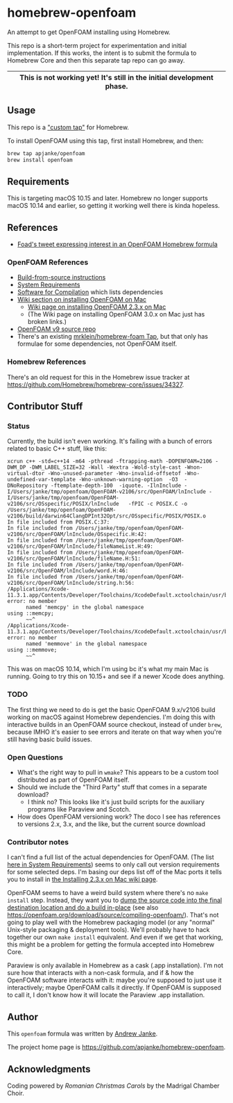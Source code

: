 # homebrew-openfoam

An attempt to get OpenFOAM installing using Homebrew.

This repo is a short-term project for experimentation and initial implementation. If this works, the intent is to submit the formula to Homebrew Core and then this separate tap repo can go away.

| This is not working yet! It's still in the initial development phase. |
| ---- |

## Usage

This repo is a ["custom tap"](https://docs.brew.sh/How-to-Create-and-Maintain-a-Tap) for Homebrew.

To install OpenFOAM using this tap, first install Homebrew, and then:

```bash
brew tap apjanke/openfoam
brew install openfoam
```

## Requirements

This is targeting macOS 10.15 and later. Homebrew no longer supports macOS 10.14 and earlier, so getting it working well there is kinda hopeless.

## References

* [Foad's tweet expressing interest in an OpenFOAM Homebrew formula](https://twitter.com/fsfarimani/status/1470143618505744392)

### OpenFOAM References

* [Build-from-source instructions](https://develop.openfoam.com/Development/openfoam/-/blob/master/doc/Build.md)
* [System Requirements](https://develop.openfoam.com/Development/openfoam/blob/develop/doc/Requirements.md)
* [Software for Compilation](https://openfoam.org/download/source/software-for-compilation/) which lists dependencies
* [Wiki section on installing OpenFOAM on Mac](https://openfoamwiki.net/index.php/Installation/Mac_OS)
  * [Wiki page on installing OpenFOAM 2.3.x on Mac](https://openfoamwiki.net/index.php/Installation/Mac_OS/OpenFOAM_2.3.x)
  * (The Wiki page on installing OpenFOAM 3.0.x on Mac just has broken links.)
* [OpenFOAM v9 source repo](https://github.com/OpenFOAM/OpenFOAM-9)
* There's an existing [mrklein/homebrew-foam Tap](https://github.com/mrklein/homebrew-foam), but that only has formulae for some dependencies, not OpenFOAM itself.

### Homebrew References

There's an old request for this in the Homebrew issue tracker at <https://github.com/Homebrew/homebrew-core/issues/34327>.

## Contributor Stuff

### Status

Currently, the build isn't even working. It's failing with a bunch of errors related to basic C++ stuff, like this:

```text
xcrun c++ -std=c++14 -m64 -pthread -ftrapping-math -DOPENFOAM=2106 -DWM_DP -DWM_LABEL_SIZE=32 -Wall -Wextra -Wold-style-cast -Wnon-virtual-dtor -Wno-unused-parameter -Wno-invalid-offsetof -Wno-undefined-var-template -Wno-unknown-warning-option  -O3  -DNoRepository -ftemplate-depth-100  -iquote. -IlnInclude -I/Users/janke/tmp/openfoam/OpenFOAM-v2106/src/OpenFOAM/lnInclude -I/Users/janke/tmp/openfoam/OpenFOAM-v2106/src/OSspecific/POSIX/lnInclude   -fPIC -c POSIX.C -o /Users/janke/tmp/openfoam/OpenFOAM-v2106/build/darwin64ClangDPInt32Opt/src/OSspecific/POSIX/POSIX.o
In file included from POSIX.C:37:
In file included from /Users/janke/tmp/openfoam/OpenFOAM-v2106/src/OpenFOAM/lnInclude/OSspecific.H:42:
In file included from /Users/janke/tmp/openfoam/OpenFOAM-v2106/src/OpenFOAM/lnInclude/fileNameList.H:49:
In file included from /Users/janke/tmp/openfoam/OpenFOAM-v2106/src/OpenFOAM/lnInclude/fileName.H:51:
In file included from /Users/janke/tmp/openfoam/OpenFOAM-v2106/src/OpenFOAM/lnInclude/word.H:46:
In file included from /Users/janke/tmp/openfoam/OpenFOAM-v2106/src/OpenFOAM/lnInclude/string.h:56:
/Applications/Xcode-11.3.1.app/Contents/Developer/Toolchains/XcodeDefault.xctoolchain/usr/bin/../include/c++/v1/cstring:70:9: error: no member
      named 'memcpy' in the global namespace
using ::memcpy;
      ~~^
/Applications/Xcode-11.3.1.app/Contents/Developer/Toolchains/XcodeDefault.xctoolchain/usr/bin/../include/c++/v1/cstring:71:9: error: no member
      named 'memmove' in the global namespace
using ::memmove;
      ~~^
```

This was on macOS 10.14, which I'm using bc it's what my main Mac is running. Going to try this on 10.15+ and see if a newer Xcode does anything.

### TODO

The first thing we need to do is get the basic OpenFOAM 9.x/v2106 build working on macOS against Homebrew dependencies. I'm doing this with interactive builds in an OpenFOAM source checkout, instead of under `brew`, because IMHO it's easier to see errors and iterate on that way when you're still having basic build issues.

### Open Questions

* What's the right way to pull in `wmake`? This appears to be a custom tool distributed as part of OpenFOAM itself.
* Should we include the "Third Party" stuff that comes in a separate download?
  * I think no? This looks like it's just build scripts for the auxiliary programs like Paraview and Scotch.
* How does OpenFOAM versioning work? The doco I see has references to versions 2.x, 3.x, and the like, but the current source download 

### Contributor notes

I can't find a full list of the actual dependencies for OpenFOAM. (The list [here in System Requirements](https://develop.openfoam.com/Development/openfoam/blob/develop/doc/Requirements.md)) seems to only call out version requirements for some selected deps. I'm basing our deps list off of the Mac ports it tells you to install in [the Installing 2.3.x on Mac wiki page](https://openfoamwiki.net/index.php/Installation/Mac_OS/OpenFOAM_2.3.x).

OpenFOAM seems to have a weird build system where there's no `make install` step. Instead, they want you to [dump the source code into the final destination location and do a build in-place](https://openfoam.org/download/source/downloading-source-code/) (see also <https://openfoam.org/download/source/compiling-openfoam/>). That's not going to play well with the Homebrew packaging model (or any "normal" Unix-style packaging & deployment tools). We'll probably have to hack together our own `make install` equivalent. And even if we get that working, this might be a problem for getting the formula accepted into Homebrew Core.

Paraview is only available in Homebrew as a cask (.app installation). I'm not sure how that interacts with a non-cask formula, and if & how the OpenFOAM software interacts with it: maybe you're supposed to just use it interactively; maybe OpenFOAM calls it directly. If OpenFOAM is supposed to call it, I don't know how it will locate the Paraview .app installation.

## Author

This `openfoam` formula was written by [Andrew Janke](https://apjanke.net).

The project home page is <https://github.com/apjanke/homebrew-openfoam>.

## Acknowledgments

Coding powered by _Romanian Christmas Carols_ by the Madrigal Chamber Choir.
